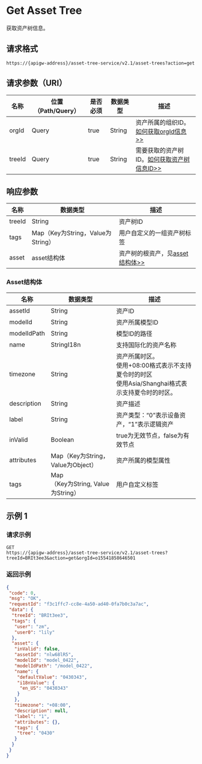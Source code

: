 # Get Asset Tree

获取资产树信息。

## 请求格式

```
https://{apigw-address}/asset-tree-service/v2.1/asset-trees?action=get
```

## 请求参数（URI）

| 名称          | 位置（Path/Query） | 是否必须 | 数据类型 | 描述      |
|---------------|------------------|----------|-----------|--------------|
| orgId         | Query            | true     | String    | 资产所属的组织ID。[如何获取orgId信息>>](/docs/api/zh_CN/2.0.9/api_faqs#id-orgid-orgid)                |
| treeId        | Query            | true    | String    | 需要获取的资产树ID。[如何获取资产树信息ID>>](/docs/api/zh_CN/2.0.9/api_faqs#id)        |


## 响应参数

| 名称| 数据类型 | 描述         |
|-------------|-----------------------------------|-----------------------------|
| treeId| String                            | 资产树ID                    |
| tags| Map（Key为String，Value为String） | 用户自定义的一组资产树标签  |
| asset| asset结构体                   | 资产树的根资产，见[asset结构体>>](/docs/api/zh_CN/2.0.9/asset_tree/get_asset_tree.html#asset-assetstruc)              |

### Asset结构体<assetstruc>

| 名称  |  数据类型      | 描述               |
|-------|-------|---------------------------|
| assetId |  String | 资产ID|
|modelId|String|资产所属模型ID|
|modelIdPath|String|模型ID的路径|
| name | StringI18n |支持国际化的资产名称|
|timezone  |  String  |资产所属时区。<br>使用+08:00格式表示不支持夏令时的时区<br>使用Asia/Shanghai格式表示支持夏令时的时区。|
| description | String | 资产描述|
| label  | String | 资产类型：“0”表示设备资产，“1”表示逻辑资产|
| inValid  | Boolean | true为无效节点，false为有效节点|
|attributes   |Map（Key为String，Value为Object）  |资产所属的模型属性|
|tags|Map<br>（Key为String, Value为String）|用户自定义标签|



## 示例 1

### 请求示例

```
GET
https://{apigw-address}/asset-tree-service/v2.1/asset-trees?treeId=BRIt3ee3&action=get&orgId=o15541858646501
```

### 返回示例

```json
{
 "code": 0,
 "msg": "OK",
 "requestId": "f3c1ffc7-cc8e-4a50-ad40-0fa7b0c3a7ac",
 "data": {
  "treeId": "BRIt3ee3",
  "tags": {
   "user": "zm",
   "user0": "lily"
  },
  "asset": {
   "inValid": false,
   "assetId": "nlw68lR5",
   "modelId": "model_0422",
   "modelIdPath": "/model_0422",
   "name": {
    "defaultValue": "0430343",
    "i18nValue": {
     "en_US": "0430343"
    }
   },
   "timezone": "+08:00",
   "description": null,
   "label": "1",
   "attributes": {},
   "tags": {
    "tree": "0430"
   }
  }
 }
}
```

